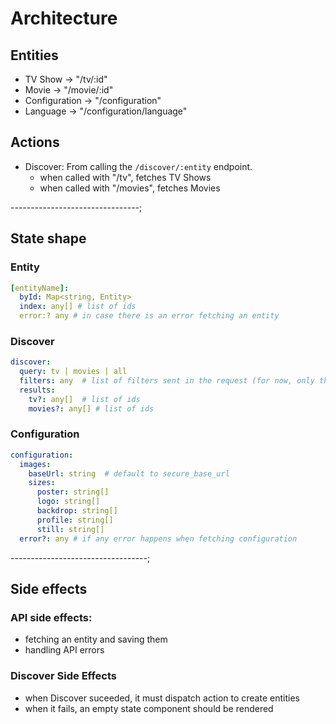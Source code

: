 # Architecture

## Entities

+ TV Show -> "/tv/:id"
+ Movie -> "/movie/:id"
+ Configuration -> "/configuration"
+ Language -> "/configuration/language"

## Actions

+ Discover: From calling the `/discover/:entity` endpoint.
  + when called with "/tv", fetches TV Shows
  + when called with "/movies", fetches Movies

--------------------------------;

## State shape

### Entity

```yml
[entityName]:
  byId: Map<string, Entity>
  index: any[] # list of ids
  error:? any # in case there is an error fetching an entity
```

### Discover

```yml
discover:
  query: tv | movies | all
  filters: any  # list of filters sent in the request (for now, only the language)
  results:
    tv?: any[]  # list of ids
    movies?: any[] # list of ids
```

### Configuration

```yml
configuration:
  images:
    baseUrl: string  # default to secure_base_url
    sizes:
      poster: string[]
      logo: string[]
      backdrop: string[]
      profile: string[]
      still: string[]
  error?: any # if any error happens when fetching configuration
```

----------------------------------;

## Side effects

### API side effects:

+ fetching an entity and saving them
+ handling API errors

### Discover Side Effects

+ when Discover suceeded, it must dispatch action to create entities
+ when it fails, an empty state component should be rendered

